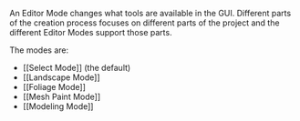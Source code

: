 An Editor Mode changes what tools are available in the GUI.
Different parts of the creation process focuses on different parts of the project and the different Editor Modes support those parts.

The modes are:
- [[Select Mode]] (the default)
- [[Landscape Mode]]
- [[Foliage Mode]]
- [[Mesh Paint Mode]]
- [[Modeling Mode]]

